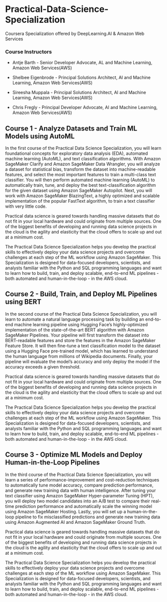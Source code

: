 # Practical-Data-Science-Specialization





Coursera Specialization offered by DeepLearning.AI & Amazon Web Services





### Course Instructors 

* Antje Barth - Senior Developer Advocate, AL and Machine Learning, Amazon Web Services(AWS)

* Shelbee Eigenbrode - Principal Solutions Architect, AI and Machine Learning, Amazon Web Services(AWS)

* Sireesha Muppala - Principal Solutions Architect, AI and Machine Learning, Amazon Web Services(AWS)

* Chris Fregly - Principal Developer Advocate, AI and Machine Learning, Amazon Web Services(AWS)



Course 1 - Analyze Datasets and Train ML Models using AutoML
--

In the first course of the Practical Data Science Specialization, you will learn foundational concepts for exploratory data analysis (EDA), automated machine learning (AutoML), and text classification algorithms. With Amazon SageMaker Clarify and Amazon SageMaker Data Wrangler, you will analyze a dataset for statistical bias, transform the dataset into machine-readable features, and select the most important features to train a multi-class text classifier. You will then perform automated machine learning (AutoML) to automatically train, tune, and deploy the best text-classification algorithm for the given dataset using Amazon SageMaker Autopilot. Next, you will work with Amazon SageMaker BlazingText, a highly optimized and scalable implementation of the popular FastText algorithm, to train a text classifier with very little code.

Practical data science is geared towards handling massive datasets that do not fit in your local hardware and could originate from multiple sources. One of the biggest benefits of developing and running data science projects in the cloud is the agility and elasticity that the cloud offers to scale up and out at a minimum cost.

The Practical Data Science Specialization helps you develop the practical skills to effectively deploy your data science projects and overcome challenges at each step of the ML workflow using Amazon SageMaker. This Specialization is designed for data-focused developers, scientists, and analysts familiar with the Python and SQL programming languages and want to learn how to build, train, and deploy scalable, end-to-end ML pipelines - both automated and human-in-the-loop - in the AWS cloud.


Course 2 - Build, Train, and Deploy ML Pipelines using BERT
--

In the second course of the Practical Data Science Specialization, you will learn to automate a natural language processing task by building an end-to-end machine learning pipeline using Hugging Face’s highly-optimized implementation of the state-of-the-art BERT algorithm with Amazon SageMaker Pipelines. Your pipeline will first transform the dataset into BERT-readable features and store the features in the Amazon SageMaker Feature Store. It will then fine-tune a text classification model to the dataset using a Hugging Face pre-trained model, which has learned to understand the human language from millions of Wikipedia documents. Finally, your pipeline will evaluate the model’s accuracy and only deploy the model if the accuracy exceeds a given threshold.

Practical data science is geared towards handling massive datasets that do not fit in your local hardware and could originate from multiple sources. One of the biggest benefits of developing and running data science projects in the cloud is the agility and elasticity that the cloud offers to scale up and out at a minimum cost.

The Practical Data Science Specialization helps you develop the practical skills to effectively deploy your data science projects and overcome challenges at each step of the ML workflow using Amazon SageMaker. This Specialization is designed for data-focused developers, scientists, and analysts familiar with the Python and SQL programming languages and want to learn how to build, train, and deploy scalable, end-to-end ML pipelines - both automated and human-in-the-loop - in the AWS cloud.

Course 3 - Optimize ML Models and Deploy Human-in-the-Loop Pipelines
--

In the third course of the Practical Data Science Specialization, you will learn a series of performance-improvement and cost-reduction techniques to automatically tune model accuracy, compare prediction performance, and generate new training data with human intelligence.  After tuning your text classifier using Amazon SageMaker Hyper-parameter Tuning (HPT), you will deploy two model candidates into an A/B test to compare their real-time prediction performance and automatically scale the winning model using Amazon SageMaker Hosting. Lastly, you will set up a human-in-the-loop pipeline to fix misclassified predictions and generate new training data using Amazon Augmented AI and Amazon SageMaker Ground Truth.

Practical data science is geared towards handling massive datasets that do not fit in your local hardware and could originate from multiple sources. One of the biggest benefits of developing and running data science projects in the cloud is the agility and elasticity that the cloud offers to scale up and out at a minimum cost.

The Practical Data Science Specialization helps you develop the practical skills to effectively deploy your data science projects and overcome challenges at each step of the ML workflow using Amazon SageMaker. This Specialization is designed for data-focused developers, scientists, and analysts familiar with the Python and SQL programming languages and want to learn how to build, train, and deploy scalable, end-to-end ML pipelines - both automated and human-in-the-loop - in the AWS cloud.


